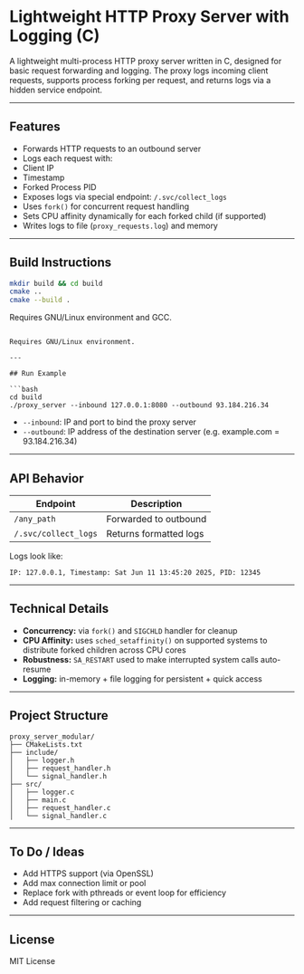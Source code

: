 # Lightweight HTTP Proxy Server with Logging (C)

A lightweight multi-process HTTP proxy server written in C, designed for basic request forwarding and logging. The proxy logs incoming client requests, supports process forking per request, and returns logs via a hidden service endpoint.

---

## Features

- Forwards HTTP requests to an outbound server
- Logs each request with:
- Client IP
- Timestamp
- Forked Process PID
- Exposes logs via special endpoint: `/.svc/collect_logs`
- Uses `fork()` for concurrent request handling
- Sets CPU affinity dynamically for each forked child (if supported)
- Writes logs to file (`proxy_requests.log`) and memory

---

## Build Instructions

```bash
mkdir build && cd build
cmake ..
cmake --build .
```

Requires GNU/Linux environment and GCC.
```

Requires GNU/Linux environment.

---

## Run Example

```bash
cd build
./proxy_server --inbound 127.0.0.1:8080 --outbound 93.184.216.34
```

- `--inbound`: IP and port to bind the proxy server
- `--outbound`: IP address of the destination server (e.g. example.com = 93.184.216.34)

---

## API Behavior

| Endpoint                | Description              |
|------------------------|--------------------------|
| `/any_path`            | Forwarded to outbound    |
| `/.svc/collect_logs`   | Returns formatted logs   |

Logs look like:

```
IP: 127.0.0.1, Timestamp: Sat Jun 11 13:45:20 2025, PID: 12345
```

---

## Technical Details

- **Concurrency:** via `fork()` and `SIGCHLD` handler for cleanup  
- **CPU Affinity:** uses `sched_setaffinity()` on supported systems to distribute forked children across CPU cores  
- **Robustness:** `SA_RESTART` used to make interrupted system calls auto-resume  
- **Logging:** in-memory + file logging for persistent + quick access

---

## Project Structure

```
proxy_server_modular/
├── CMakeLists.txt
├── include/
│   ├── logger.h
│   ├── request_handler.h
│   └── signal_handler.h
├── src/
│   ├── logger.c
│   ├── main.c
│   ├── request_handler.c
│   └── signal_handler.c
```

---

## To Do / Ideas

- Add HTTPS support (via OpenSSL)
- Add max connection limit or pool
- Replace fork with pthreads or event loop for efficiency
- Add request filtering or caching

---

## License

MIT License
